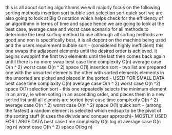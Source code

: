 this is all about sorting algorithmns
we will majorly focus on the following sorting methods
insertion sort
bubble sort
selection sort
quick sort
we are also going to look at Big O notation which helps check for the efficiency of an algorithmn in terms of time and space hence we are going to look at the best case, average case and worst case scenario for all methods to determine the best sorting method to use
although all sorting methods are good and non is specifically best, it is all depent on the machine being used and the users requirement
bubble sort - (considered highly inefficient) this one swaps the adjascent elements until the desired order is achieved. it begins swappinf the first two elements until the last then comes back again unttil there is no more swap
	best case time complexity O(n)
	average case O(n ^ 2)
	worst case O(n ^ 2)
	space O(1)
insertion sort - two list are prepared one with the unsorted elements the other with sorted elements elements in the unsorted are picked and placed in the sorted - USED FOR SMALL DATA
	best case time complaxity O(n)
	average case O(n ^ 2)
	worst case O(n ^2)
	space O(1)
selection sort - this one repeatedly selects the minimum element in an array, ie when soting in an ascending order, and places them in a new sorted list until all elemnts are sorted
	best case time complexity O(n ^ 2)
	average case O(n ^ 2)
	worst case O(n ^ 2)
	space O(1)
quick sort - (among the fastest) a random element is selected which endsup to be the pivot of the sorting stuff (it uses the divivde and conquer approach)- MOSTLY USED FOR LARGE DATA
	best case time complexity O(n log n)
	average case O(n log n)
	worst case O(n ^ 2)
	space O(log n)
